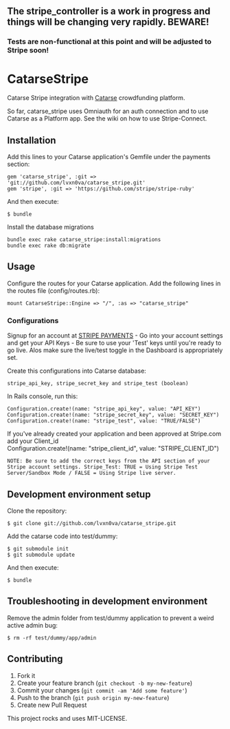 ## The stripe_controller is a work in progress and things will be changing very rapidly. BEWARE!
### Tests are non-functional at this point and will be adjusted to Stripe soon!

# CatarseStripe

Catarse Stripe integration with [Catarse](http://github.com/danielweinmann/catarse) crowdfunding platform. 

So far, catarse_stripe uses Omniauth for an auth connection and to use Catarse as a Platform app. See the wiki on how to use Stripe-Connect.

## Installation

Add this lines to your Catarse application's Gemfile under the payments section:

    gem 'catarse_stripe', :git => 'git://github.com/lvxn0va/catarse_stripe.git'
    gem 'stripe', :git => 'https://github.com/stripe/stripe-ruby'

And then execute:

    $ bundle

Install the database migrations

    bundle exec rake catarse_stripe:install:migrations
    bundle exec rake db:migrate
    
## Usage

Configure the routes for your Catarse application. Add the following lines in the routes file (config/routes.rb):

    mount CatarseStripe::Engine => "/", :as => "catarse_stripe"

### Configurations  

Signup for an account at [STRIPE PAYMENTS](http://www.stripe.com) - Go into your account settings and get your API Keys - Be sure to use your 'Test' keys until you're ready to go live. Alos make sure the live/test toggle in the Dashboard is appropriately set.

Create this configurations into Catarse database:

    stripe_api_key, stripe_secret_key and stripe_test (boolean)

In Rails console, run this:

    Configuration.create!(name: "stripe_api_key", value: "API_KEY")
    Configuration.create!(name: "stripe_secret_key", value: "SECRET_KEY")
    Configuration.create!(name: "stripe_test", value: "TRUE/FALSE")
    
If you've already created your application and been approved at Stripe.com add your Client_id  
    Configuration.create!(name: "stripe_client_id", value: "STRIPE_CLIENT_ID")

    NOTE: Be sure to add the correct keys from the API section of your Stripe account settings. Stripe_Test: TRUE = Using Stripe Test Server/Sandbox Mode / FALSE = Using Stripe live server.  

## Development environment setup

Clone the repository:

    $ git clone git://github.com/lvxn0va/catarse_stripe.git

Add the catarse code into test/dummy:

    $ git submodule init
    $ git submodule update

And then execute:

    $ bundle

## Troubleshooting in development environment

Remove the admin folder from test/dummy application to prevent a weird active admin bug:

    $ rm -rf test/dummy/app/admin

## Contributing

1. Fork it
2. Create your feature branch (`git checkout -b my-new-feature`)
3. Commit your changes (`git commit -am 'Add some feature'`)
4. Push to the branch (`git push origin my-new-feature`)
5. Create new Pull Request


This project rocks and uses MIT-LICENSE.
